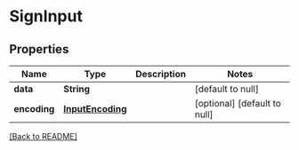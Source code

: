 # SignInput

## Properties

| Name         | Type                                  | Description | Notes                        |
| ------------ | ------------------------------------- | ----------- | ---------------------------- |
| **data**     | **String**                            |             | [default to null]            |
| **encoding** | [**InputEncoding**](InputEncoding.md) |             | [optional] [default to null] |

[[Back to README]](/README.md)